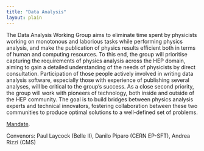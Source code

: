 ```yaml
---
title: "Data Analysis"
layout: plain
---
```


The Data Analysis Working Group aims to eliminate time spent by physicists working on monotonous and laborious tasks while performing physics analysis, and make the publication of physics results efficient both in terms of human and computing resources.  To this end, the group will prioritise capturing the requirements of physics analysis across the HEP domain, aiming to gain a detailed understanding of the needs of physicists by direct consultation. Participation of those people actively involved in writing data analysis software, especially those with experience of publishing several analyses, will be critical to the group’s success. As a close second priority, the group will work with pioneers of technology, both inside and outside of the HEP community. The goal is to build bridges between physics analysis experts and technical innovators, fostering collaboration between these two communities to produce optimal solutions to a well-defined set of problems.

[Mandate](/organization/working-group-mandates.html).

Convenors: Paul Laycock (Belle II), Danilo Piparo (CERN EP-SFT), Andrea Rizzi (CMS)
